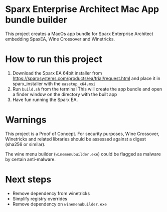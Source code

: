 # Sparx Enterprise Architect Mac App bundle builder

This project creates a MacOs app bundle for Sparx Enterprise Architect embedding SpaxEA, Wine Crossover and Winetricks.

# How to run this project 

1) Download the Sparx EA 64bit installer from https://sparxsystems.com/products/ea/trial/request.html and place it in sparx_installer with the `easetup_x64.msi`
2) Run `build.sh` from the terminal This will create the app bundle and open a finder window on the directory with the built app
3) Have fun running the Sparx EA.

# Warnings

This project is a Proof of Concept. For security purposes, Wine Crossover, Winetricks and related libraries should be assessed against a digest (sha256 or similar).

The wine menu builder (`winemenubuilder.exe`) could be flagged as malware by certain anti-malware.

# Next steps

- Remove dependency from winetricks
- Simplify registry overrides
- Remove dependency on `winemenubuilder.exe`
